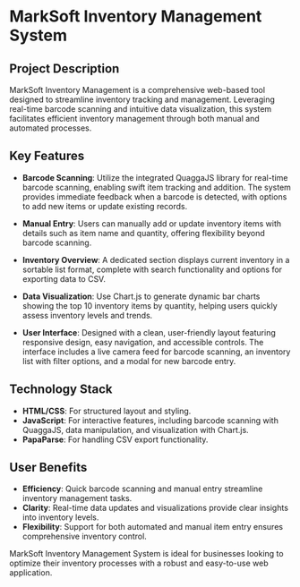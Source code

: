 # MarkSoft Inventory Management System

## Project Description

MarkSoft Inventory Management is a comprehensive web-based tool designed to streamline inventory tracking and management. Leveraging real-time barcode scanning and intuitive data visualization, this system facilitates efficient inventory management through both manual and automated processes.

## Key Features

- **Barcode Scanning**: Utilize the integrated QuaggaJS library for real-time barcode scanning, enabling swift item tracking and addition. The system provides immediate feedback when a barcode is detected, with options to add new items or update existing records.

- **Manual Entry**: Users can manually add or update inventory items with details such as item name and quantity, offering flexibility beyond barcode scanning.

- **Inventory Overview**: A dedicated section displays current inventory in a sortable list format, complete with search functionality and options for exporting data to CSV.

- **Data Visualization**: Use Chart.js to generate dynamic bar charts showing the top 10 inventory items by quantity, helping users quickly assess inventory levels and trends.

- **User Interface**: Designed with a clean, user-friendly layout featuring responsive design, easy navigation, and accessible controls. The interface includes a live camera feed for barcode scanning, an inventory list with filter options, and a modal for new barcode entry.

## Technology Stack

- **HTML/CSS**: For structured layout and styling.
- **JavaScript**: For interactive features, including barcode scanning with QuaggaJS, data manipulation, and visualization with Chart.js.
- **PapaParse**: For handling CSV export functionality.

## User Benefits

- **Efficiency**: Quick barcode scanning and manual entry streamline inventory management tasks.
- **Clarity**: Real-time data updates and visualizations provide clear insights into inventory levels.
- **Flexibility**: Support for both automated and manual item entry ensures comprehensive inventory control.

MarkSoft Inventory Management System is ideal for businesses looking to optimize their inventory processes with a robust and easy-to-use web application.
